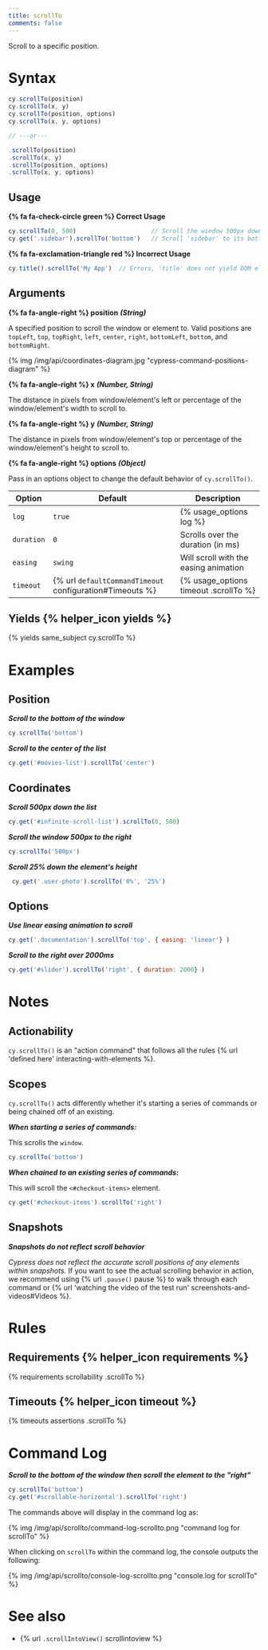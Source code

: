 ```yaml
---
title: scrollTo
comments: false
---
```


Scroll to a specific position.

# Syntax

```javascript
cy.scrollTo(position)
cy.scrollTo(x, y)
cy.scrollTo(position, options)
cy.scrollTo(x, y, options)

// ---or---

.scrollTo(position)
.scrollTo(x, y)
.scrollTo(position, options)
.scrollTo(x, y, options)
```

## Usage

**{% fa fa-check-circle green %} Correct Usage**

```javascript
cy.scrollTo(0, 500)                     // Scroll the window 500px down
cy.get('.sidebar').scrollTo('bottom')   // Scroll 'sidebar' to its bottom
```

**{% fa fa-exclamation-triangle red %} Incorrect Usage**

```javascript
cy.title().scrollTo('My App')  // Errors, 'title' does not yield DOM element
```

## Arguments

**{% fa fa-angle-right %} position** ***(String)***

A specified position to scroll the window or element to. Valid positions are `topLeft`, `top`, `topRight`, `left`, `center`, `right`, `bottomLeft`, `bottom`, and `bottomRight`.

{% img /img/api/coordinates-diagram.jpg "cypress-command-positions-diagram" %}

**{% fa fa-angle-right %} x** ***(Number, String)***

The distance in pixels from window/element's left or percentage of the window/element's width to scroll to.

**{% fa fa-angle-right %} y** ***(Number, String)***

The distance in pixels from window/element's top or percentage of the window/element's height to scroll to.

**{% fa fa-angle-right %} options** ***(Object)***

Pass in an options object to change the default behavior of `cy.scrollTo()`.

Option | Default | Description
--- | --- | ---
`log` | `true` | {% usage_options log %}
`duration` | `0` | Scrolls over the duration (in ms)
`easing` | `swing` | Will scroll with the easing animation
`timeout` | {% url `defaultCommandTimeout` configuration#Timeouts %} | {% usage_options timeout .scrollTo %}

## Yields {% helper_icon yields %}

{% yields same_subject cy.scrollTo %}

# Examples

## Position

***Scroll to the bottom of the window***

```javascript
cy.scrollTo('bottom')
```

***Scroll to the center of the list***

```javascript
cy.get('#movies-list').scrollTo('center')
```

## Coordinates

***Scroll 500px down the list***

```javascript
cy.get('#infinite-scroll-list').scrollTo(0, 500)
```

***Scroll the window 500px to the right***

```javascript
cy.scrollTo('500px')
```

***Scroll 25% down the element's height***

```javascript
 cy.get('.user-photo').scrollTo('0%', '25%')
```

## Options

***Use linear easing animation to scroll***

```javascript
cy.get('.documentation').scrollTo('top', { easing: 'linear'} )
```

***Scroll to the right over 2000ms***

```javascript
cy.get('#slider').scrollTo('right', { duration: 2000} )
```

# Notes

## Actionability

`cy.scrollTo()` is an "action command" that follows all the rules {% url 'defined here' interacting-with-elements %}.

## Scopes

`cy.scrollTo()` acts differently whether it's starting a series of commands or being chained off of an existing.

***When starting a series of commands:***

This scrolls the `window`.

```javascript
cy.scrollTo('bottom')
```

***When chained to an existing series of commands:***

This will scroll the `<#checkout-items>` element.

```javascript
cy.get('#checkout-items').scrollTo('right')
```

## Snapshots

***Snapshots do not reflect scroll behavior***

*Cypress does not reflect the accurate scroll positions of any elements within snapshots.* If you want to see the actual scrolling behavior in action, we recommend using {% url `.pause()` pause %} to walk through each command or {% url 'watching the video of the test run' screenshots-and-videos#Videos %}.

# Rules

## Requirements {% helper_icon requirements %}

{% requirements scrollability .scrollTo %}

## Timeouts {% helper_icon timeout %}

{% timeouts assertions .scrollTo %}

# Command Log

***Scroll to the bottom of the window then scroll the element to the "right"***

```javascript
cy.scrollTo('bottom')
cy.get('#scrollable-horizontal').scrollTo('right')
```

The commands above will display in the command log as:

{% img /img/api/scrollto/command-log-scrollto.png "command log for scrollTo" %}

When clicking on `scrollTo` within the command log, the console outputs the following:

{% img /img/api/scrollto/console-log-scrollto.png "console.log for scrollTo" %}

# See also

- {% url `.scrollIntoView()` scrollintoview %}
